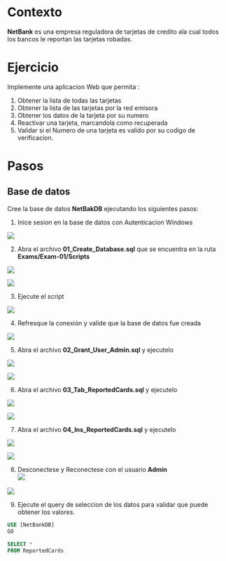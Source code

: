 # Contexto
**NetBank** es una empresa reguladora de tarjetas de credito ala cual todos los bancos le reportan las tarjetas robadas.

# Ejercicio
Implemente una aplicacion Web que permita :

1. Obtener la lista de todas las tarjetas
2. Obtener la lista de las tarjetas por la red emisora
3. Obtener los datos de la tarjeta por su numero
4. Reactivar una tarjeta, marcandola como recuperada
5. Validar si el Numero de una tarjeta es valido por su codigo de verificacion.

# Pasos

## Base de datos
Cree la base de datos **NetBakDB** ejecutando los siguientes pasos:

1. Inice sesion en la base de datos con Autenticacion Windows <br>

![](https://github.com/Jucer74/ServicesDevelopment/blob/main/Exams/Exam-01/Images/Image-01.jpg)

2. Abra el archivo **01_Create_Database.sql** que se encuentra en la ruta **Exams/Exam-01/Scripts** <br>

![](https://github.com/Jucer74/ServicesDevelopment/blob/main/Exams/Exam-01/Images/Image-02.jpg)

![](https://github.com/Jucer74/ServicesDevelopment/blob/main/Exams/Exam-01/Images/Image-03.jpg)

3. Ejecute el script<br>

![](https://github.com/Jucer74/ServicesDevelopment/blob/main/Exams/Exam-01/Images/Image-04.jpg)

4. Refresque la conexión y valide que la base de datos fue creada<br>

![](https://github.com/Jucer74/ServicesDevelopment/blob/main/Exams/Exam-01/Images/Image-05.jpg)

5. Abra el archivo **02_Grant_User_Admin.sql** y ejecutelo<br>

![](https://github.com/Jucer74/ServicesDevelopment/blob/main/Exams/Exam-01/Images/Image-06.jpg)

![](https://github.com/Jucer74/ServicesDevelopment/blob/main/Exams/Exam-01/Images/Image-07.jpg)


6. Abra el archivo **03_Tab_ReportedCards.sql** y ejecutelo<br>

![](https://github.com/Jucer74/ServicesDevelopment/blob/main/Exams/Exam-01/Images/Image-08.jpg)

![](https://github.com/Jucer74/ServicesDevelopment/blob/main/Exams/Exam-01/Images/Image-09.jpg)


7. Abra el archivo **04_Ins_ReportedCards.sql** y ejecutelo<br>

![](https://github.com/Jucer74/ServicesDevelopment/blob/main/Exams/Exam-01/Images/Image-10.jpg)

![](https://github.com/Jucer74/ServicesDevelopment/blob/main/Exams/Exam-01/Images/Image-11.jpg)

8. Desconectese y Reconectese con el usuario **Admin**<br>
![](https://github.com/Jucer74/ServicesDevelopment/blob/main/Exams/Exam-01/Images/Image-12.jpg)

![](https://github.com/Jucer74/ServicesDevelopment/blob/main/Exams/Exam-01/Images/Image-13.jpg)

9. Ejecute el query de seleccion de los datos para validar que puede obtener los valores.

```sql
USE [NetBankDB]
GO

SELECT * 
FROM ReportedCards
```